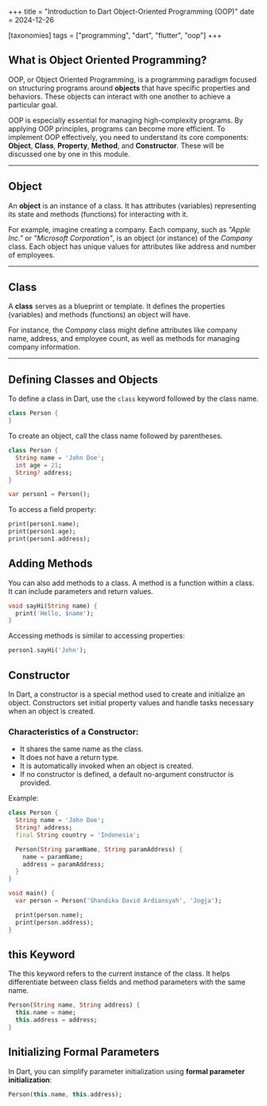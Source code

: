 +++
title = "Introduction to Dart Object-Oriented Programming (OOP)"
date = 2024-12-26

[taxonomies]
tags = ["programming", "dart", "flutter", "oop"]
+++

## What is Object Oriented Programming?

OOP, or Object Oriented Programming, is a programming paradigm focused on structuring programs around **objects** that have specific properties and behaviors. These objects can interact with one another to achieve a particular goal.

OOP is especially essential for managing high-complexity programs. By applying OOP principles, programs can become more efficient. To implement OOP effectively, you need to understand its core components: **Object**, **Class**, **Property**, **Method**, and **Constructor**. These will be discussed one by one in this module.

---

## Object

An **object** is an instance of a class. It has attributes (variables) representing its state and methods (functions) for interacting with it.

For example, imagine creating a company. Each company, such as *"Apple Inc."* or *"Microsoft Corporation"*, is an object (or instance) of the *Company* class. Each object has unique values for attributes like address and number of employees.

---

## Class

A **class** serves as a blueprint or template. It defines the properties (variables) and methods (functions) an object will have.

For instance, the *Company* class might define attributes like company name, address, and employee count, as well as methods for managing company information.

---

## Defining Classes and Objects

To define a class in Dart, use the `class` keyword followed by the class name.

```dart
class Person {
}
```

To create an object, call the class name followed by parentheses.
```dart
class Person {
  String name = 'John Doe';
  int age = 21;
  String? address;
}

var person1 = Person();
```

To access a field property:
```dart
print(person1.name);
print(person1.age);
print(person1.address);
```

## Adding Methods

You can also add methods to a class. A method is a function within a class. It can include parameters and return values.
```dart
void sayHi(String name) {
  print('Hello, $name');
}
```

Accessing methods is similar to accessing properties:

```dart
person1.sayHi('John');
```

## Constructor
In Dart, a constructor is a special method used to create and initialize an object. Constructors set initial property values and handle tasks necessary when an object is created.

### Characteristics of a Constructor:
- It shares the same name as the class.
- It does not have a return type.
- It is automatically invoked when an object is created.
- If no constructor is defined, a default no-argument constructor is provided.

Example:
```dart
class Person {
  String name = 'John Doe';
  String? address;
  final String country = 'Indonesia';

  Person(String paramName, String paramAddress) {
    name = paramName;
    address = paramAddress;
  }
}

void main() {
  var person = Person('Shandika David Ardiansyah', 'Jogja');

  print(person.name);
  print(person.address);
}
```
## this Keyword

The this keyword refers to the current instance of the class. It helps differentiate between class fields and method parameters with the same name.

```dart
Person(String name, String address) {
  this.name = name;
  this.address = address;
}
```

## Initializing Formal Parameters

In Dart, you can simplify parameter initialization using **formal parameter initialization**:
```dart
Person(this.name, this.address);
```